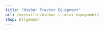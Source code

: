 ```yaml
---
title: "Niebur Tractor Equipment"
url: /miesville/niebur-tractor-equipment/
shop: Allgemein
---
```

